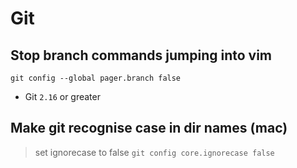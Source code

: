 # Git

## Stop branch commands jumping into vim

`git config --global pager.branch false`

- Git `2.16` or greater

## Make git recognise case in dir names (mac)
> set ignorecase to false
`git config core.ignorecase false`
